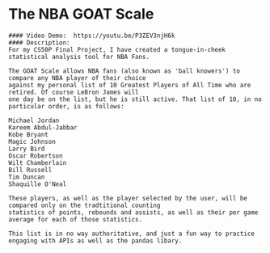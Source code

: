   # The NBA GOAT Scale
    #### Video Demo:  https://youtu.be/P3ZEV3njH6k
    #### Description: 
    For my CS50P Final Project, I have created a tongue-in-cheek statistical analysis tool for NBA Fans.

    The GOAT Scale allows NBA fans (also known as 'ball knowers') to compare any NBA player of their choice
    against my personal list of 10 Greatest Players of All Time who are retired. Of course LeBron James will
    one day be on the list, but he is still active. That list of 10, in no particular order, is as follows:

    Michael Jordan
    Kareem Abdul-Jabbar
    Kobe Bryant
    Magic Johnson
    Larry Bird
    Oscar Robertson
    Wilt Chamberlain
    Bill Russell
    Tim Duncan
    Shaquille O'Neal

    These players, as well as the player selected by the user, will be compared only on the tradtitional counting
    statistics of points, rebounds and assists, as well as their per game average for each of those statistics.

    This list is in no way authoritative, and just a fun way to practice engaging with APIs as well as the pandas libary.